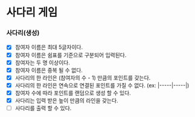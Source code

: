 # 사다리 게임
### 사다리(생성)
- [x] 참여자 이름은 최대 5글자이다.
- [x] 참여자 이름은 쉼표를 기준으로 구분되어 입력된다.
- [x] 참여자는 두 명 이상이다.
- [x] 참여자 이름은 중복 될 수 없다. 
- [x] 사다리의 한 라인은 (참여자의 수 - 1) 만큼의 포인트를 갖는다. 
- [x] 사다리의 한 라인은 연속으로 연결된 포인트를 가질 수 없다. (ex: |-----|-----|)
- [x] 참여자 수에 따라 포인트를 랜덤으로 생성 할 수 있다. 
- [x] 사다리는 입력 받은 높이 만큼의 라인을 갖는다. 
- [ ] 사다리를 출력 할 수 있다.